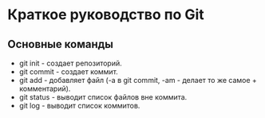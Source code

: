# Краткое руководство по Git
## Основные команды
* git init - создает репозиторий.
* git commit - создает коммит.
* git add - добавляет файл (-a в git commit, -am - делает то же самое + комментарий).
* git status - выводит список файлов вне коммита.
* git log - выводит список коммитов.